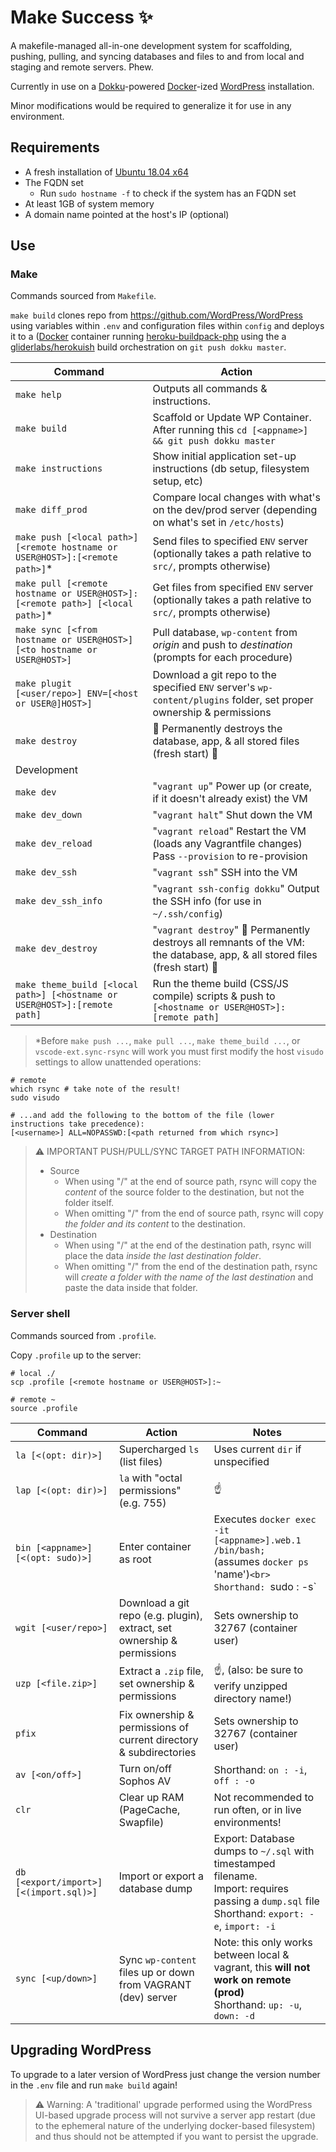# Make Success ✨
A makefile-managed all-in-one development system for scaffolding, pushing, pulling, and syncing databases and files to and from local and staging and remote servers. Phew.

Currently in use on a [Dokku](http://dokku.viewdocs.io/dokku/)-powered [Docker](https://docker.com)-ized [WordPress](https://wordpress.org) installation.

Minor modifications would be required to generalize it for use in any environment.

## Requirements

- A fresh installation of [Ubuntu 18.04 x64](https://www.ubuntu.com/download)
- The FQDN set
  - Run `sudo hostname -f` to check if the system has an FQDN set
- At least 1GB of system memory
- A domain name pointed at the host's IP (optional)

## Use

### Make

Commands sourced from `Makefile`.

`make build` clones repo from https://github.com/WordPress/WordPress using variables within `.env` and configuration files within `config` and deploys it to a ([Docker](https://docker.com) container running [heroku-buildpack-php](https://github.com/heroku/heroku-buildpack-php) using the a [gliderlabs/herokuish](https://github.com/gliderlabs/herokuish) build orchestration on `git push dokku master`.

| Command                     | Action                                                       |
| --------------------------- | ------------------------------------------------------------ |
| `make help`                 | Outputs all commands & instructions.                         |
| `make build`                | Scaffold or Update WP Container. After running this `cd [<appname>] && git push dokku master`      |
| `make instructions`         | Show initial application set-up instructions (db setup, filesystem setup, etc)                     |
| `make diff_prod`            | Compare local changes with what's on the dev/prod server (depending on what's set in `/etc/hosts`) |
| `make push [<local path>] [<remote hostname or USER@HOST>]:[<remote path>]`*  | Send files to specified `ENV` server (optionally takes a path relative to `src/`, prompts otherwise) |
| `make pull [<remote hostname or USER@HOST>]:[<remote path>] [<local path>]`*  | Get files from specified `ENV` server (optionally takes a path relative to `src/`, prompts otherwise) |
| `make sync [<from hostname or USER@HOST>] [<to hostname or USER@HOST>]` | Pull database, `wp-content` from _origin_ and push to _destination_ (prompts for each procedure) |
| `make plugit [<user/repo>] ENV=[<host or USER@]HOST>]` | Download a git repo to the specified `ENV` server's `wp-content/plugins` folder, set proper ownership & permissions |
| `make destroy`              | 🧨 Permanently destroys the database, app, & all stored files (fresh start) 🧨                          |
| Development                 |                                                                                                         |
| `make dev`                  | "`vagrant up`" Power up (or create, if it doesn't already exist) the VM                                 |
| `make dev_down`             | "`vagrant halt`" Shut down the VM                                                                       |
| `make dev_reload`           | "`vagrant reload`" Restart the VM (loads any Vagrantfile changes)<br>Pass `--provision` to re-provision |
| `make dev_ssh`              | "`vagrant ssh`" SSH into the VM                                                                         |
| `make dev_ssh_info`         | "`vagrant ssh-config dokku`" Output the SSH info (for use in `~/.ssh/config`)                           |
| `make dev_destroy`          | "`vagrant destroy`" 🧨 Permanently destroys all remnants of the VM: the database, app, & all stored files (fresh start) 🧨 |
| `make theme_build [<local path>] [<hostname or USER@HOST>]:[remote path]` | Run the theme build (CSS/JS compile) scripts & push to `[<hostname or USER@HOST>]:[remote path]` |

> \*Before `make push ...`, `make pull ...`, `make theme_build ...`, or `vscode-ext.sync-rsync` will work you must first modify the host `visudo` settings to allow unattended operations:

```shell
# remote
which rsync # take note of the result!
sudo visudo

# ...and add the following to the bottom of the file (lower instructions take precedence):
[<username>] ALL=NOPASSWD:[<path returned from which rsync>]
```

> ⚠️ IMPORTANT PUSH/PULL/SYNC TARGET PATH INFORMATION:
> - Source
>   - When using "/" at the end of source path, rsync will copy the *content* of the source folder to the destination, but not the folder itself.
>   - When omitting "/" from the end of source path, rsync will copy *the folder and its content* to the destination.
> - Destination
>   - When using "/" at the end of the destination path, rsync will place the data *inside the last destination folder*.
>   - When omitting "/" from the end of the destination path, rsync will *create a folder with the name of the last destination* and paste the data inside that folder.

### Server shell

Commands sourced from `.profile`.

Copy `.profile` up to the server:

```shell
# local ./
scp .profile [<remote hostname or USER@HOST>]:~

# remote ~
source .profile
```

| Command                           | Action                                                  | Notes                                                  |
| --------------------------------- | ------------------------------------------------------- | ------------------------------------------------------ |
| `la [<(opt: dir)>]`               | Supercharged `ls` (list files)                          | Uses current `dir` if unspecified                      |
| `lap [<(opt: dir)>]`              | `la` with "octal permissions" (e.g. 755)                | ☝️                                                     |
| `bin [<appname>] [<(opt: sudo)>]` | Enter container as root                                 | Executes `docker exec -it [<appname>].web.1 /bin/bash;`<br> (assumes `docker ps` 'name')`<br> Shorthand: `sudo : -s` |
| `wgit [<user/repo>]`              | Download a git repo (e.g. plugin), extract, set ownership & permissions | Sets ownership to 32767 (container user)               |
| `uzp [<file.zip>]`                | Extract a `.zip` file, set ownership & permissions                      | ☝️, (also: be sure to verify unzipped directory name!) |
| `pfix`                            | Fix ownership & permissions of current directory & subdirectories       | Sets ownership to 32767 (container user)               |
| `av [<on/off>]`                   | Turn on/off Sophos AV                                                   | Shorthand: `on : -i`, `off : -o` |
| `clr`                             | Clear up RAM (PageCache, Swapfile)                                      | Not recommended to run often, or in live environments! |
| `db [<export/import>] [<(import.sql)>]` | Import or export a database dump                                  | Export: Database dumps to `~/.sql` with timestamped filename.<br>Import: requires passing a `dump.sql` file<br>Shorthand: `export: -e`, `import: -i` |
| `sync [<up/down>]`                | Sync `wp-content` files up or down from VAGRANT (dev) server            | Note: this only works between local & vagrant, this **will not work on remote (prod)**<br>Shorthand: `up: -u`, `down: -d` |


## Upgrading WordPress

To upgrade to a later version of WordPress just change the version number in the `.env` file and run `make build` again!

> ⚠️ Warning: A 'traditional' upgrade performed using the WordPress UI-based upgrade process will not survive a server app restart (due to the ephemeral nature of the underlying docker-based filesystem) and thus should not be attempted if you want to persist the upgrade.
